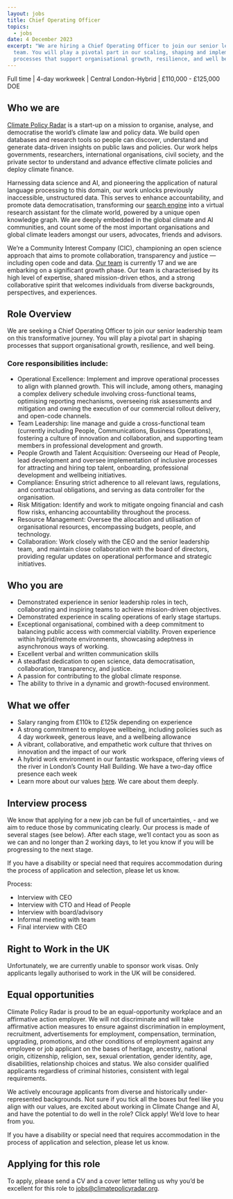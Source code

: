 ```yaml
---
layout: jobs
title: Chief Operating Officer
topics:
  - jobs
date: 4 December 2023
excerpt: "We are hiring a Chief Operating Officer to join our senior leadership
  team. You will play a pivotal part in our scaling, shaping and implementing
  processes that support organisational growth, resilience, and well being. "
---
```

<!--StartFragment-->

Full time | 4-day workweek | Central London-Hybrid | £110,000 - £125,000 DOE 

## Who we are

[Climate Policy Radar](http://climatepolicyradar.org/) is a start-up on a mission to organise, analyse, and democratise the world’s climate law and policy data. We build open databases and research tools so people can discover, understand and generate data-driven insights on public laws and policies. Our work helps governments, researchers, international organisations, civil society, and the private sector to understand and advance effective climate policies and deploy climate finance.

Harnessing data science and AI, and pioneering the application of natural language processing to this domain, our work unlocks previously inaccessible, unstructured data. This serves to enhance accountability, and promote data democratisation, transforming our [search engine](https://app.climatepolicyradar.org) into a virtual research assistant for the climate world, powered by a unique open knowledge graph. We are deeply embedded in the global climate and AI communities, and count some of the most important organisations and global climate leaders amongst our users, advocates, friends and advisors.

We’re a Community Interest Company (CIC), championing an open science approach that aims to promote collaboration, transparency and justice — including open code and data. [Our team](https://climatepolicyradar.org/about#team) is currently 17 and we are embarking on a significant growth phase. Our team is characterised by its high level of expertise, shared mission-driven ethos, and a strong collaborative spirit that welcomes individuals from diverse backgrounds, perspectives, and experiences.

## Role Overview

We are seeking a Chief Operating Officer to join our senior leadership team on this transformative journey. You will play a pivotal part in shaping processes that support organisational growth, resilience, and well being.  

### Core responsibilities include:

* Operational Excellence: Implement and improve operational processes to align with planned growth. This will include, among others, managing a complex delivery schedule involving cross-functional teams, optimising reporting mechanisms, overseeing risk assessments and mitigation and owning the execution of our commercial rollout delivery, and open-code channels.
* Team Leadership: line manage and guide a cross-functional team (currently including People, Communications, Business Operations), fostering a culture of innovation and collaboration, and supporting team members in professional development and growth.
* People Growth and Talent Acquisition: Overseeing our Head of People, lead development and oversee implementation of inclusive processes for attracting and hiring top talent, onboarding, professional development and wellbeing initiatives. 
* Compliance: Ensuring strict adherence to all relevant laws, regulations, and contractual obligations, and serving as data controller for the organisation. 
* Risk Mitigation: Identify and work to mitigate ongoing financial and cash flow risks, enhancing accountability throughout the process.
* Resource Management: Oversee the allocation and utilisation of organisational resources, encompassing budgets, people, and technology.
* Collaboration: Work closely with the CEO and the senior leadership team,  and maintain close collaboration with the board of directors, providing regular updates on operational performance and strategic initiatives.

## Who you are

* Demonstrated experience in senior leadership roles in tech, collaborating and inspiring teams to achieve mission-driven objectives.
* Demonstrated experience in scaling operations of early stage startups.
* Exceptional organisational, combined with a deep commitment to balancing public access with commercial viability. Proven experience within hybrid/remote environments, showcasing adeptness in asynchronous ways of working.
* Excellent verbal and written communication skills
* A steadfast dedication to open science, data democratisation, collaboration, transparency, and justice.
* A passion for contributing to the global climate response. 
* The ability to thrive in a dynamic and growth-focused environment.

## What we offer

* Salary ranging from £110k to £125k depending on experience
* A strong commitment to employee wellbeing, including policies such as 4 day workweek, generous leave, and a wellbeing allowance
* A vibrant, collaborative, and empathetic work culture that thrives on innovation and the impact of our work
* A hybrid work environment in our fantastic workspace, offering views of the river in London’s County Hall Building. We have a two-day office presence each week
* Learn more about our values [here](https://climatepolicyradar.org/about#values). We care about them deeply.

## Interview process

We know that applying for a new job can be full of uncertainties, - and we aim to reduce those by communicating clearly. Our process is made of several stages (see below). After each stage, we’ll contact you as soon as we can and no longer than 2 working days, to let you know if you will be progressing to the next stage.

If you have a disability or special need that requires accommodation during the process of application and selection, please let us know.

Process:

* Interview with CEO 
* Interview with CTO and Head of People 
* I﻿nterview with board/advisory 
* Informal meeting with team 
* Final interview with CEO

## Right to Work in the UK

Unfortunately, we are currently unable to sponsor work visas. Only applicants legally authorised to work in the UK will be considered.

## Equal opportunities

Climate Policy Radar is proud to be an equal-opportunity workplace and an affirmative action employer. We will not discriminate and will take affirmative action measures to ensure against discrimination in employment, recruitment, advertisements for employment, compensation, termination, upgrading, promotions, and other conditions of employment against any employee or job applicant on the bases of heritage, ancestry, national origin, citizenship, religion, sex, sexual orientation, gender identity, age, disabilities, relationship choices and status. We also consider qualified applicants regardless of criminal histories, consistent with legal requirements.

We actively encourage applicants from diverse and historically under-represented backgrounds. Not sure if you tick all the boxes but feel like you align with our values, are excited about working in Climate Change and AI, and have the potential to do well in the role? Click apply! We’d love to hear from you.

If you have a disability or special need that requires accommodation in the process of application and selection, please let us know.

## Applying for this role

To apply, please send a CV and a cover letter telling us why you’d be excellent for this role to jobs@climatepolicyradar.org.

<!--EndFragment-->